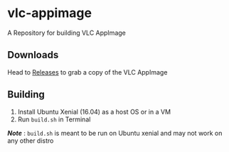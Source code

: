 # vlc-appimage
A Repository for building VLC AppImage

## Downloads
Head to [Releases](https://github.com/anupam-git/vlc-appimage/releases/) to grab a copy of the VLC AppImage

## Building
1. Install Ubuntu Xenial (16.04) as a host OS or in a VM
1. Run `build.sh` in Terminal

***Note*** : `build.sh` is meant to be run on Ubuntu xenial and may not work on any other distro
